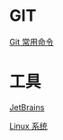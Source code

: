 # GIT

[Git 常用命令](./git/Git%20commands.md)

# 工具

[JetBrains](./tools/jetbrain.md)

[Linux 系统](./tools/linux_tools.md)
